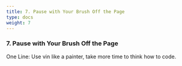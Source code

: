 ```yaml
---
title: 7. Pause with Your Brush Off the Page
type: docs
weight: 7
---
```


### 7. Pause with Your Brush Off the Page

One Line: Use vin like a painter, take more time to think how to code.

